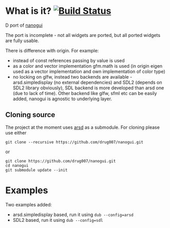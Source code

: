 # What is it? [![Build Status](https://travis-ci.org/drug007/nanogui.svg?branch=develop)](https://travis-ci.org/drug007/nanogui)

D port of [nanogui](https://github.com/wjakob/nanogui)

The port is incomplete - not all widgets are ported, but all ported widgets are fully usable.

There is difference with origin. For example:
- instead of const references passing by value is used
- as a color and vector implementation gfm.math is used (in origin eigen used as a vector implementation and own implementation of color type)
- no locking on glfw, instead two backends are available - arsd.simpledisplay (no external dependencies) and SDL2 (depends on SDL2 library obviously), SDL backend is more developed than arsd one (due to lack of time). Other backend like glfw, sfml etc can be easily added, nanogui is agnostic to underlying layer.

## Cloning source

The project at the moment uses [arsd](https://github.com/adamdruppe/arsd) as a submodule. For cloning please use either

```
git clone --recursive https://github.com/drug007/nanogui.git
```

or 
```
git clone https://github.com/drug007/nanogui.git
cd nanogui
git submodule update --init
```

# Examples

Two examples added:
- arsd.simpledisplay based, run it using `dub --config=arsd`
- SDL2 based, run it using `dub --config=sdl`
